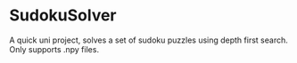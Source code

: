 # SudokuSolver
A quick uni project, solves a set of sudoku puzzles using depth first search.
Only supports .npy files.
